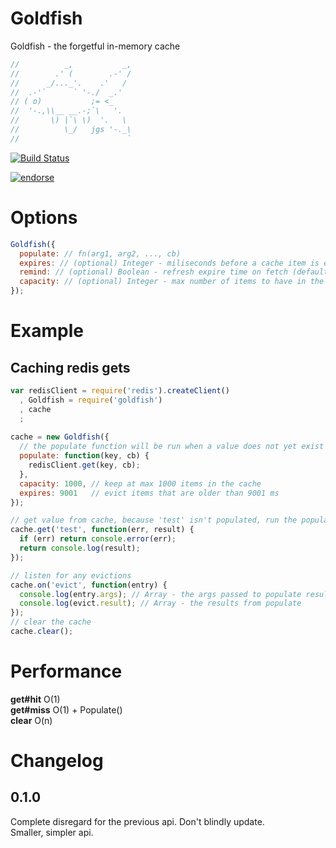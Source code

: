 Goldfish
========

Goldfish - the forgetful in-memory cache

```javascript
//          _,           _,
//        .' (        .-' /
//      _/..._'.    .'   /
//  .-'`      ` '-./  _.'
// ( o)           ;= <_
//  '-.,\\__ __.-;`\   '.
//       \) |`\ \)  '.   \
//          \_/   jgs '-._\
//                        `
```

[![Build Status](https://secure.travis-ci.org/supershabam/goldfish.png?branch=master)](http://travis-ci.org/supershabam/goldfish)

[![endorse](http://api.coderwall.com/supershabam/endorsecount.png)](http://coderwall.com/supershabam)

Options
=======
```javascript
Goldfish({
  populate: // fn(arg1, arg2, ..., cb)
  expires: // (optional) Integer - miliseconds before a cache item is expired (default = Infinity)
  remind: // (optional) Boolean - refresh expire time on fetch (default = false)
  capacity: // (optional) Integer - max number of items to have in the cache (default = Infinity)
});
```

Example
=======

Caching redis gets
------------------
```javascript
var redisClient = require('redis').createClient()
  , Goldfish = require('goldfish')
  , cache
  ;
  
cache = new Goldfish({
  // the populate function will be run when a value does not yet exist in the cache
  populate: function(key, cb) {
    redisClient.get(key, cb);
  },
  capacity: 1000, // keep at max 1000 items in the cache
  expires: 9001   // evict items that are older than 9001 ms
});

// get value from cache, because 'test' isn't populated, run the populate function
cache.get('test', function(err, result) {
  if (err) return console.error(err);
  return console.log(result);
});

// listen for any evictions
cache.on('evict', function(entry) {
  console.log(entry.args); // Array - the args passed to populate resulting in this entry
  console.log(evict.result); // Array - the results from populate
});
// clear the cache
cache.clear();
```

Performance
===========

**get#hit** O(1)  
**get#miss** O(1) + Populate()  
**clear** O(n)

Changelog
=========

0.1.0
-----

Complete disregard for the previous api. Don't blindly update.  
Smaller, simpler api.

